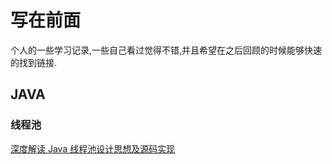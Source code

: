 # 写在前面
个人的一些学习记录,一些自己看过觉得不错,并且希望在之后回顾的时候能够快速的找到链接.

## JAVA

### 线程池
[深度解读 Java 线程池设计思想及源码实现](https://javadoop.com/post/java-thread-pool)
